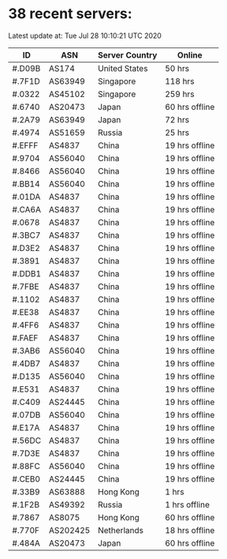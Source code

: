 # 38 recent servers:

Latest update at: Tue Jul 28 10:10:21 UTC 2020

| ID | ASN | Server Country | Online |
| -- | --- | -------------- | ------ |
| #.D09B | AS174 | United States | 50 hrs |
| #.7F1D | AS63949 | Singapore | 118 hrs |
| #.0322 | AS45102 | Singapore | 259 hrs |
| #.6740 | AS20473 | Japan | 60 hrs offline |
| #.2A79 | AS63949 | Japan | 72 hrs |
| #.4974 | AS51659 | Russia | 25 hrs |
| #.EFFF | AS4837 | China | 19 hrs offline |
| #.9704 | AS56040 | China | 19 hrs offline |
| #.8466 | AS56040 | China | 19 hrs offline |
| #.BB14 | AS56040 | China | 19 hrs offline |
| #.01DA | AS4837 | China | 19 hrs offline |
| #.CA6A | AS4837 | China | 19 hrs offline |
| #.0678 | AS4837 | China | 19 hrs offline |
| #.3BC7 | AS4837 | China | 19 hrs offline |
| #.D3E2 | AS4837 | China | 19 hrs offline |
| #.3891 | AS4837 | China | 19 hrs offline |
| #.DDB1 | AS4837 | China | 19 hrs offline |
| #.7FBE | AS4837 | China | 19 hrs offline |
| #.1102 | AS4837 | China | 19 hrs offline |
| #.EE38 | AS4837 | China | 19 hrs offline |
| #.4FF6 | AS4837 | China | 19 hrs offline |
| #.FAEF | AS4837 | China | 19 hrs offline |
| #.3AB6 | AS56040 | China | 19 hrs offline |
| #.4DB7 | AS4837 | China | 19 hrs offline |
| #.D135 | AS56040 | China | 19 hrs offline |
| #.E531 | AS4837 | China | 19 hrs offline |
| #.C409 | AS24445 | China | 19 hrs offline |
| #.07DB | AS56040 | China | 19 hrs offline |
| #.E17A | AS4837 | China | 19 hrs offline |
| #.56DC | AS4837 | China | 19 hrs offline |
| #.7D3E | AS4837 | China | 19 hrs offline |
| #.88FC | AS56040 | China | 19 hrs offline |
| #.CEB0 | AS24445 | China | 19 hrs offline |
| #.33B9 | AS63888 | Hong Kong | 1 hrs |
| #.1F2B | AS49392 | Russia | 1 hrs offline |
| #.7867 | AS8075 | Hong Kong | 60 hrs offline |
| #.770F | AS202425 | Netherlands | 18 hrs offline |
| #.484A | AS20473 | Japan | 60 hrs offline |

